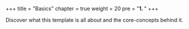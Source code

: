 +++
title = "Basics"
chapter = true
weight = 20
pre = "<b>1. </b>"
+++

Discover what this template is all about and the core-concepts behind it.